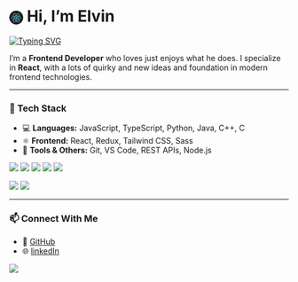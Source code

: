 # <img height="25px" width="25px" src="./assets/react_loader.gif" style="vertical-align: middle;" /> Hi, I’m Elvin

[![Typing SVG](https://readme-typing-svg.herokuapp.com?font=Fira+Code&pause=1000&color=61DAFB&center=false&vCenter=true&width=435&lines=Frontend+Developer;React+Enthusiast;Lifelong+Learner)](https://git.io/typing-svg)

I’m a **Frontend Developer** who loves just enjoys what he does.
I specialize in **React**, with a lots of quirky and new ideas and foundation in modern frontend technologies.

---

### 🚀 Tech Stack

- 💻 **Languages:** JavaScript, TypeScript, Python, Java, C++, C
- ⚛️ **Frontend:** React, Redux, Tailwind CSS, Sass
- 🧩 **Tools & Others:** Git, VS Code, REST APIs, Node.js
<p align="start">
  <img src="https://img.shields.io/badge/React-61DAFB?style=for-the-badge&logo=react&logoColor=black" />
  <img src="https://img.shields.io/badge/Tailwind-38B2AC?style=for-the-badge&logo=tailwind-css&logoColor=white" />
  <img src="https://shields.io/badge/JavaScript-F7DF1E?style=for-the-badge&logo=javascript&logoColor=black" />
  <img src="https://img.shields.io/badge/TypeScript-007ACC?style=for-the-badge&logo=typescript&logoColor=white" />
  <img src="https://img.shields.io/badge/Sass-CC6699?style=for-the-badge&logo=sass&logoColor=white" />
</p>

<div align="start">

  <img height="160em" src="https://github-readme-stats.vercel.app/api?username=M4sayev&show_icons=true&theme=react&count_private=true" />
  <img height="160em" src="https://github-readme-stats.vercel.app/api/top-langs/?username=M4sayev&layout=compact&theme=react" />

</div>

---

### 📫 Connect With Me

- 💼 [GitHub](https://github.com/M4sayev)
- 🌐 [linkedIn](https://www.linkedin.com/in/elvin-musayev/)

![](https://komarev.com/ghpvc/?username=M4sayev&color=61dafb&style=flat-square)
